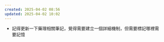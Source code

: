 ```yaml
---
created: 2025-04-02 08:56
updated: 2025-04-02 10:02
---
```


- 記得更新一下藥理相關筆記，覺得需要建立一個詳細機制，但需要標記哪裡需要記憶
